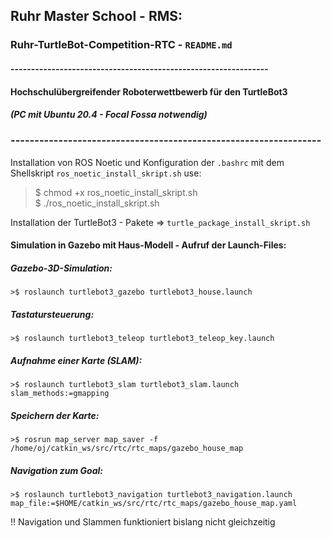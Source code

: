 ## Ruhr Master School - RMS:
### Ruhr-TurtleBot-Competition-RTC -  `README.md`
#### ---------------------------------------------------------------
#### Hochschulübergreifender Roboterwettbewerb für den TurtleBot3
##### (PC mit Ubuntu 20.4 - Focal Fossa  notwendig)
### -----------------------------------------------------------------
Installation von ROS Noetic und Konfiguration der `.bashrc` mit dem Shellskript  `ros_noetic_install_skript.sh`
use: 
 >$ chmod +x ros_noetic_install_skript.sh        
 >$ ./ros_noetic_install_skript.sh

Installation der TurtleBot3 - Pakete =>     `turtle_package_install_skript.sh`

#### Simulation in Gazebo mit Haus-Modell - Aufruf der Launch-Files:
##### Gazebo-3D-Simulation:      
    >$ roslaunch turtlebot3_gazebo turtlebot3_house.launch
##### Tastatursteuerung:         
    >$ roslaunch turtlebot3_teleop turtlebot3_teleop_key.launch    
##### Aufnahme einer Karte (SLAM):
    >$ roslaunch turtlebot3_slam turtlebot3_slam.launch slam_methods:=gmapping
##### Speichern der Karte:    
    >$ rosrun map_server map_saver -f /home/oj/catkin_ws/src/rtc/rtc_maps/gazebo_house_map
##### Navigation zum Goal:
    >$ roslaunch turtlebot3_navigation turtlebot3_navigation.launch map_file:=$HOME/catkin_ws/src/rtc/rtc_maps/gazebo_house_map.yaml    
!!  Navigation und Slammen funktioniert bislang nicht gleichzeitig



